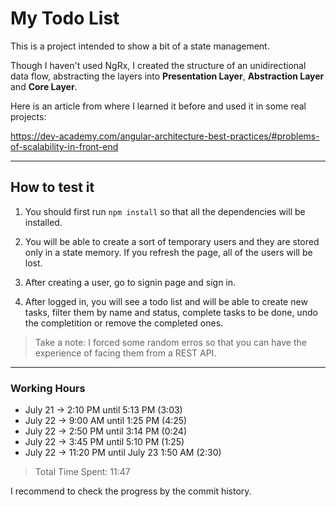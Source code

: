 # My Todo List

This is a project intended to show a bit of a state management.

Though I haven't used NgRx, I created the structure of an unidirectional data flow, abstracting the layers into **Presentation Layer**, **Abstraction Layer** and **Core Layer**.

Here is an article from where I learned it before and used it in some real projects:

https://dev-academy.com/angular-architecture-best-practices/#problems-of-scalability-in-front-end

---

## How to test it

1. You should first run `npm install` so that all the dependencies will be installed.

2. You will be able to create a sort of temporary users and they are stored only in a state memory. If you refresh the page, all of the users will be lost. 

3. After creating a user, go to signin page and sign in.

4. After logged in, you will see a todo list and will be able to create new tasks, filter them by name and status, complete tasks to be done, undo the completition or remove the completed ones.

> Take a note: I forced some random erros so that you can have the experience of facing them from a REST API.
---
### Working Hours

- July 21 -> 2:10 PM until 5:13 PM (3:03)
- July 22 -> 9:00 AM until 1:25 PM (4:25)
- July 22 -> 2:50 PM until 3:14 PM (0:24)
- July 22 -> 3:45 PM until 5:10 PM (1:25)
- July 22 -> 11:20 PM until July 23 1:50 AM (2:30)

> Total Time Spent: 11:47

I recommend to check the progress by the commit history.